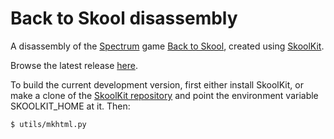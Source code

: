 Back to Skool disassembly
=========================

A disassembly of the [Spectrum](http://en.wikipedia.org/wiki/ZX_Spectrum) game
[Back to Skool](http://en.wikipedia.org/wiki/Back_to_Skool), created using
[SkoolKit](http://skoolkit.ca/).

Browse the latest release [here](http://skoolkid.github.io/backtoskool/).

To build the current development version, first either install SkoolKit, or
make a clone of the [SkoolKit repository](https://github.com/skoolkid/skoolkit)
and point the environment variable SKOOLKIT_HOME at it. Then:

    $ utils/mkhtml.py
